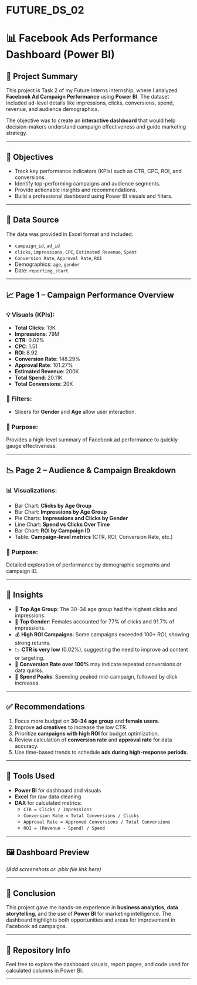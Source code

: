 # FUTURE_DS_02
# 📊 Facebook Ads Performance Dashboard (Power BI)

## 📝 Project Summary
This project is Task 2 of my Future Interns internship, where I analyzed **Facebook Ad Campaign Performance** using **Power BI**. The dataset included ad-level details like impressions, clicks, conversions, spend, revenue, and audience demographics.

The objective was to create an **interactive dashboard** that would help decision-makers understand campaign effectiveness and guide marketing strategy.

---

## 🎯 Objectives
- Track key performance indicators (KPIs) such as CTR, CPC, ROI, and conversions.
- Identify top-performing campaigns and audience segments.
- Provide actionable insights and recommendations.
- Build a professional dashboard using Power BI visuals and filters.

---

## 📁 Data Source
The data was provided in Excel format and included:
- `campaign_id`, `ad_id`
- `clicks`, `impressions`, `CPC`, `Estimated Revenue`, `Spent`
- `Conversion Rate`, `Approval Rate`, `ROI`
- Demographics: `age`, `gender`
- Date: `reporting_start`

---

## 📈 Page 1 – Campaign Performance Overview

### 💡 Visuals (KPIs):
- **Total Clicks**: 13K
- **Impressions**: 79M
- **CTR**: 0.02%
- **CPC**: 1.51
- **ROI**: 8.92
- **Conversion Rate**: 148.29%
- **Approval Rate**: 101.27%
- **Estimated Revenue**: 200K
- **Total Spend**: 20.11K
- **Total Conversions**: 20K

### 🔎 Filters:
- Slicers for **Gender** and **Age** allow user interaction.

### 📌 Purpose:
Provides a high-level summary of Facebook ad performance to quickly gauge effectiveness.

---

## 📉 Page 2 – Audience & Campaign Breakdown

### 📊 Visualizations:
- Bar Chart: **Clicks by Age Group**
- Bar Chart: **Impressions by Age Group**
- Pie Charts: **Impressions and Clicks by Gender**
- Line Chart: **Spend vs Clicks Over Time**
- Bar Chart: **ROI by Campaign ID**
- Table: **Campaign-level metrics** (CTR, ROI, Conversion Rate, etc.)

### 📌 Purpose:
Detailed exploration of performance by demographic segments and campaign ID.

---

## 📍 Insights

- 👥 **Top Age Group**: The 30–34 age group had the highest clicks and impressions.
- 👩 **Top Gender**: Females accounted for 77% of clicks and 91.7% of impressions.
- 💰 **High ROI Campaigns**: Some campaigns exceeded 100+ ROI, showing strong returns.
- 📉 **CTR is very low** (0.02%), suggesting the need to improve ad content or targeting.
- 🚀 **Conversion Rate over 100%** may indicate repeated conversions or data quirks.
- 📆 **Spend Peaks**: Spending peaked mid-campaign, followed by click increases.

---

## ✅ Recommendations

1. Focus more budget on **30–34 age group** and **female users**.
2. Improve **ad creatives** to increase the low CTR.
3. Prioritize **campaigns with high ROI** for budget optimization.
4. Review calculation of **conversion rate** and **approval rate** for data accuracy.
5. Use time-based trends to schedule **ads during high-response periods**.

---

## 🧰 Tools Used
- **Power BI** for dashboard and visuals
- **Excel** for raw data cleaning
- **DAX** for calculated metrics:
  - `CTR = Clicks / Impressions`
  - `Conversion Rate = Total Conversions / Clicks`
  - `Approval Rate = Approved Conversions / Total Conversions`
  - `ROI = (Revenue - Spend) / Spend`

---

## 🖼️ Dashboard Preview
*(Add screenshots or .pbix file link here)*

---

## 📌 Conclusion
This project gave me hands-on experience in **business analytics**, **data storytelling**, and the use of **Power BI** for marketing intelligence. The dashboard highlights both opportunities and areas for improvement in Facebook ad campaigns.

---

## 🔗 Repository Info
Feel free to explore the dashboard visuals, report pages, and code used for calculated columns in Power BI.

---
